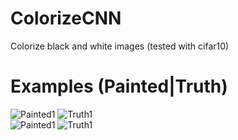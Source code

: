 # ColorizeCNN
Colorize black and white images (tested with cifar10)

# Examples (Painted|Truth)


![Painted1](https://image.ibb.co/dnYZvv/predicted29.jpg "Painted1")
![Truth1](https://image.ibb.co/m7peTF/truth29.jpg "Truth1")
<br/>
![Painted1](https://image.ibb.co/dnYZvv/predicted29.jpg "Painted1")
![Truth1](https://image.ibb.co/m7peTF/truth29.jpg "Truth1")

